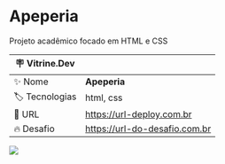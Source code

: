 # Apeperia

Projeto acadêmico focado em HTML e CSS

| :placard: Vitrine.Dev |     |
| -------------  | --- |
| :sparkles: Nome        | **Apeperia**
| :label: Tecnologias |html, css
| :rocket: URL         | https://url-deploy.com.br
| :fire: Desafio     | https://url-do-desafio.com.br

<!-- Inserir imagem com a #vitrinedev ao final do link -->
![](https://i.imgur.com/zzNKQDY.png#vitrinedev)


